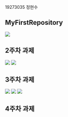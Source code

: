 19273035 정현수

## MyFirstRepository

<img width="" height="" src="./Png/coco.png"></img>

## 2주차 과제
<img width="" height="" src="./Png/jungsarah.PNG"></img>
<img width="" height="" src="./Png/phone.png.png"></img>

## 3주차 과제
<img width="" height="" src="./Png/capstone3.PNG"></img>
<img width="" height="" src="./Png/phone3.png"></img>
<img width="" height="" src="./Png/screenshot3.png"></img>

## 4주차 과제

